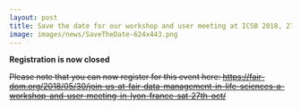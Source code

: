 ```yaml
---
layout: post
title: Save the date for our workshop and user meeting at ICSB 2018, 27th October 2018!!
image: images/news/SaveTheDate-624x443.png
---
```


**Registration is now closed**

~~Please note that you can now register for this event here: https://fair-dom.org/2018/05/30/join-us-at-fair-data-management-in-life-sciences-a-workshop-and-user-meeting-in-lyon-france-sat-27th-oct/~~